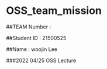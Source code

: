 # OSS_team_mission
##TEAM Number : 

##Student ID : 21500525

##Name : woojin Lee

###2022 04/25 OSS Lecture
